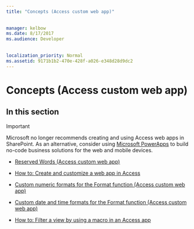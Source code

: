 ```yaml
---
title: "Concepts (Access custom web app)"
  
  
manager: kelbow
ms.date: 8/17/2017
ms.audience: Developer
 
  
localization_priority: Normal
ms.assetid: 9171b1b2-470e-428f-a026-e348d28d9dc2
---
```


# Concepts (Access custom web app)

## In this section

> [!IMPORTANT]
> Microsoft no longer recommends creating and using Access web apps in SharePoint. As an alternative, consider using [Microsoft PowerApps](https://powerapps.microsoft.com/en-us/) to build no-code business solutions for the web and mobile devices. 
  
- [Reserved Words (Access custom web app)](reserved-words-access-custom-web-app.md)
    
- [How to: Create and customize a web app in Access](how-to-create-and-customize-a-web-app-in-access.md)
    
- [Custom numeric formats for the Format function (Access custom web app)](custom-numeric-formats-for-the-format-function-access-custom-web-app.md)
    
- [Custom date and time formats for the Format function (Access custom web app)](custom-date-and-time-formats-for-the-format-function-access-custom-web-app.md)
    
- [How to: Filter a view by using a macro in an Access app](how-to-filter-a-view-by-using-a-macro-in-an-access-app.md)
    

